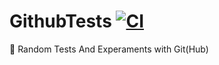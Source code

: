 # GithubTests [![CI](https://github.com/Basicprogrammer10/GithubTests/actions/workflows/main.yml/badge.svg)](https://github.com/Basicprogrammer10/GithubTests/actions/workflows/main.yml)
🐙 Random Tests And Experaments with Git(Hub)
